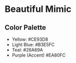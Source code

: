 # Beautiful Mimic

## Color Palette

+ Yellow:         #CE93D8
+ Light Blue:     #B3E5FC
+ Teal:           #26A69A
+ Purple (Accent) #EA80FC
